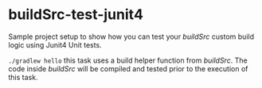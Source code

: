 buildSrc-test-junit4
====================

Sample project setup to show how you can test your _buildSrc_ custom build logic using
Junit4 Unit tests.

`./gradlew hello` this task uses a build helper function from _buildSrc_. The code inside _buildSrc_ will be compiled and tested prior to the execution of this task.
